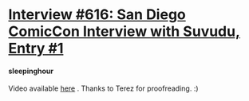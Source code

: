 # [Interview #616: San Diego ComicCon Interview with Suvudu, Entry #1](https://www.theoryland.com/intvmain.php?i=616#1)

#### sleepinghour

Video available
[here](http://vimeo.com/26769610)
. Thanks to Terez for proofreading. :)

